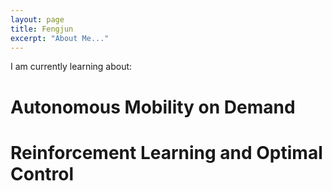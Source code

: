 ```yaml
---
layout: page
title: Fengjun
excerpt: "About Me..."
---
```


I am currently learning about:

# Autonomous Mobility on Demand

# Reinforcement Learning and Optimal Control
